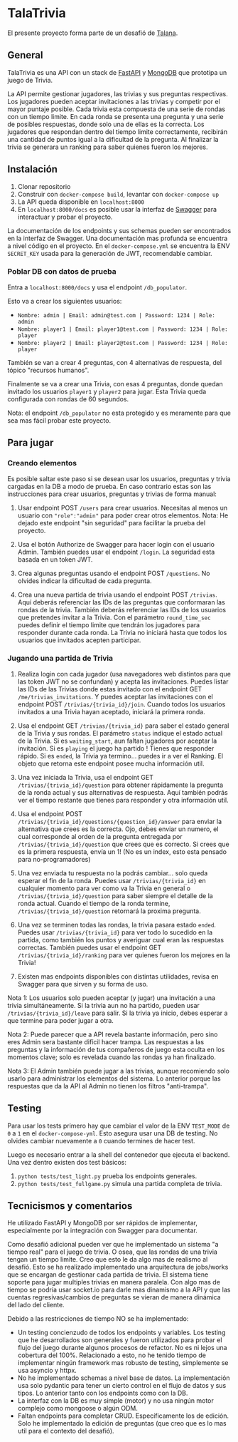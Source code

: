 # TalaTrivia

El presente proyecto forma parte de un desafió de [Talana](https://web.talana.com/).

## General

TalaTrivia es una API con un stack de [FastAPI](https://fastapi.tiangolo.com/) y [MongoDB](https://www.mongodb.com) que prototipa un juego de Trivia. 

La API permite gestionar jugadores, las trivias y sus preguntas respectivas. Los jugadores pueden aceptar invitaciones a  las trivias y competir por el mayor puntaje posible. Cada trivia esta compuesta de una serie de rondas con un tiempo limite. En cada ronda se presenta una pregunta y una serie de posibles respuestas, donde solo una de ellas es la correcta. Los jugadores que respondan dentro del tiempo limite correctamente, recibirán una cantidad de puntos igual a la dificultad de la pregunta. Al finalizar la trivia se generara un ranking para saber quienes fueron los mejores.

## Instalación

1. Clonar repositorio
2. Construir con `docker-compose build`, levantar con `docker-compose up`
3. La API queda disponible en `localhost:8000`
4. En `localhost:8000/docs` es posible usar la interfaz de [Swagger](https://swagger.io/) para interactuar y probar el proyecto.

La documentación de los endpoints y sus schemas pueden ser encontrados en la interfaz de Swagger. Una documentación mas profunda se encuentra a nivel código en el proyecto.
En el `docker-compose.yml` se encuentra la ENV `SECRET_KEY` usada para la generación de JWT, recomendable cambiar.

### Poblar DB con datos de prueba

Entra a `localhost:8000/docs` y usa el endpoint `/db_populator`. 

Esto va a crear los siguientes usuarios:
- `Nombre: admin | Email: admin@test.com | Password: 1234 | Role: admin`
- `Nombre: player1 | Email: player1@test.com | Password: 1234 | Role: player`
- `Nombre: player2 | Email: player2@test.com | Password: 1234 | Role: player`

También se van a crear 4 preguntas, con 4 alternativas de respuesta, del tópico "recursos humanos". 

Finalmente se va a crear una Trivia, con esas 4 preguntas, donde quedan invitado los usuarios `player1` y `player2` para jugar. Esta Trivia queda configurada con rondas de 60 segundos.

Nota: el endpoint `/db_populator` no esta protegido y es meramente para que sea mas fácil probar este proyecto.

## Para jugar

### Creando elementos
Es posible saltar este paso si se desean usar los usuarios, preguntas y trivia cargadas en la DB a modo de prueba. En caso contrario estas son las instrucciones para crear usuarios, preguntas y trivias de forma manual:

1. Usar endpoint POST `/users` para crear usuarios. Necesitas al menos un usuario con `"role":"admin"` para poder crear otros elementos. Nota: He dejado este endpoint "sin seguridad" para facilitar la prueba del proyecto.

2. Usa el botón Authorize de Swagger para hacer login con el usuario Admin. También puedes usar el endpoint `/login`. La seguridad esta basada en un token JWT.

3. Crea algunas preguntas usando el endpoint POST `/questions`. No olvides indicar la dificultad de cada pregunta. 

4. Crea una nueva partida de trivia usando el endpoint POST `/trivias`. Aquí deberás referenciar las IDs de las preguntas que conformaran las rondas de la trivia. También deberás referenciar las IDs de los usuarios que pretendes invitar a la Trivia. Con el parámetro `round_time_sec` puedes definir el tiempo limite que tendrán los jugadores para responder durante cada ronda. La Trivia no iniciará hasta que todos los usuarios que invitados acepten participar. 

### Jugando una partida de Trivia

1. Realiza login con cada jugador (usa navegadores web distintos para que las token JWT no se confundan) y acepta las invitaciones. Puedes listar las IDs de las Trivias donde estas invitado con el endpoint GET `/me/trivias_invitations`. Y puedes aceptar las invitaciones con el endpoint POST `/trivias/{trivia_id}/join`. Cuando todos los usuarios invitados a una Trivia hayan aceptado, iniciará la primera ronda.

2. Usa el endpoint GET `/trivias/{trivia_id}` para saber el estado general de la Trivia y sus rondas. El parámetro `status` indique el estado actual de la Trivia. Si es `waiting_start`, aun faltan jugadores por aceptar la invitación. Si es `playing` el juego ha partido ! Tienes que responder rápido. Si es `ended`, la Trivia ya termino... puedes ir a ver el Ranking. El objeto que retorna este endpoint posee mucha información util.

3. Una vez iniciada la Trivia, usa el endpoint GET `/trivias/{trivia_id}/question` para obtener rápidamente la pregunta de la ronda actual y sus alternativas de respuesta. Aquí también podrás ver el tiempo restante que tienes para responder y otra información util. 

4. Usa el endpoint POST `/trivias/{trivia_id}/questions/{question_id}/answer` para enviar la alternativa que crees es la correcta. Ojo, debes enviar un numero, el cual corresponde al orden de la pregunta entregada por `/trivias/{trivia_id}/question` que crees que es correcto. Si crees que es la primera respuesta, envía un 1! (No es un index, esto esta pensado para no-programadores)

5. Una vez enviada tu respuesta no la podrás cambiar... solo queda esperar el fin de la ronda. Puedes usar `/trivias/{trivia_id}` en cualquier momento para ver como va la Trivia en general o `/trivias/{trivia_id}/question` para saber siempre el detalle de la ronda actual. Cuando el tiempo de la ronda termine, `/trivias/{trivia_id}/question` retornará la proxima pregunta.

6. Una vez se terminen todas las rondas, la trivia pasara estado `ended`. Puedes usar `/trivias/{trivia_id}` para ver todo lo sucedido en la partida, como también los puntos y averiguar cual eran las respuestas correctas. También puedes usar el endpoint GET `/trivias/{trivia_id}/ranking` para ver quienes fueron los mejores en la Trivia!

7. Existen mas endpoints disponibles con distintas utilidades, revisa en Swagger para que sirven y su forma de uso.


Nota 1: Los usuarios solo pueden aceptar (y jugar) una invitación a una trivia simultáneamente. Si la trivia aun no ha partido, pueden usar `/trivias/{trivia_id}/leave` para salir. Si la trivia ya inicio, debes esperar a que termine para poder jugar a otra.

Nota 2: Puede parecer que a API revela bastante información, pero sino eres Admin sera bastante difícil hacer trampa. Las respuestas a las preguntas y la información de tus compañeros de juego esta oculta en los momentos clave; solo es revelada cuando las rondas ya han finalizado.

Nota 3: El Admin también puede jugar a las trivias, aunque recomiendo solo usarlo para administrar los elementos del sistema. Lo anterior porque las respuestas que da la API al Admin no tienen los filtros "anti-trampa". 

## Testing

Para usar los tests primero hay que cambiar el valor de la ENV `TEST_MODE` de `0` a `1` en el `docker-compose-yml`. Esto asegura usar una DB de testing. No olvides cambiar nuevamente a `0` cuando termines de hacer test.

Luego es necesario entrar a la shell del contenedor que ejecuta el backend. Una vez dentro existen dos test básicos:
1. `python tests/test_light.py` prueba los endpoints generales.
2. `python tests/test_fullgame.py` simula una partida completa de trivia.

## Tecnicismos y comentarios

He utilizado FastAPI y MongoDB por ser rápidos de implementar, especialmente por la integración con Swagger para documentar.

Como desafió adicional pueden ver que he implementado un sistema "a tiempo real" para el juego de trivia. O osea, que las rondas de una trivia tengan un tiempo limite. Creo que esto le da algo mas de realismo al desafió. Esto se ha realizado implementado una arquitectura de jobs/works que se encargan de gestionar cada partida de trivia. El sistema tiene soporte para jugar multiples trivias en manera paralela. Con algo mas de tiempo se podría usar socket.io para darle mas dinamismo a la API y que las cuentas regresivas/cambios de preguntas se vieran de manera dinámica del lado del cliente. 

Debido a las restricciones de tiempo NO se ha implementado:
- Un testing concienzudo de todos los endpoints y variables. Los testing que he desarrollados son generales y fueron utilizados para probar el flujo del juego durante algunos procesos de refactor. No es ni lejos una cobertura del 100%. Relacionado a esto, no he tenido tiempo de implementar ningún framework mas robusto de testing, simplemente se usa asyncio y httpx. 
- No he implementado schemas a nivel base de datos. La implementación usa solo pydantic para tener un cierto control en el flujo de datos y sus tipos. Lo anterior tanto con los endpoints como con la DB. 
- La interfaz con la DB es muy simple (motor) y no usa ningún motor complejo como mongoose o algún ODM.
- Faltan endpoints para completar CRUD. Específicamente los de edición. Solo he implementado la edición de preguntas (que creo que es lo mas util para el contexto del desafió).